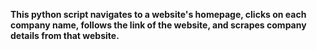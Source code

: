 **This python script navigates to a website's homepage, clicks on each company name, follows the link of the website, and scrapes company details from that website.**

